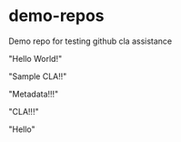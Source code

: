 # demo-repos
Demo repo for testing github cla assistance

"Hello World!"

"Sample CLA!!"

"Metadata!!!"

"CLA!!!"

"Hello"
